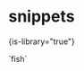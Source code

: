 # snippets
{is-library="true"}

<snippet id="fish">
<tooltip term="fish">`fish`</tooltip>
</snippet>